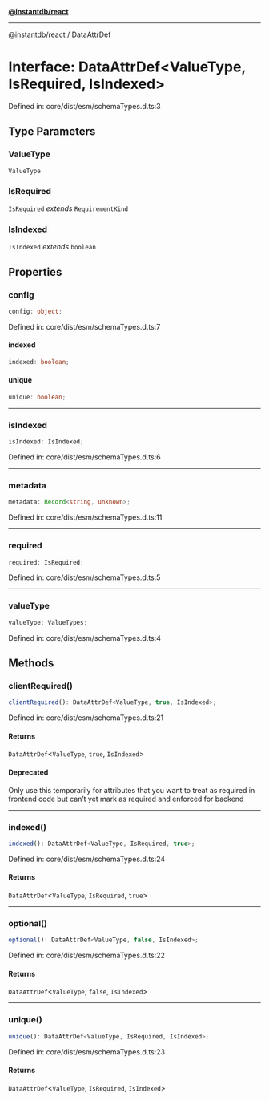 [**@instantdb/react**](../README.md)

***

[@instantdb/react](../packages.md) / DataAttrDef

# Interface: DataAttrDef\<ValueType, IsRequired, IsIndexed\>

Defined in: core/dist/esm/schemaTypes.d.ts:3

## Type Parameters

### ValueType

`ValueType`

### IsRequired

`IsRequired` *extends* `RequirementKind`

### IsIndexed

`IsIndexed` *extends* `boolean`

## Properties

### config

```ts
config: object;
```

Defined in: core/dist/esm/schemaTypes.d.ts:7

#### indexed

```ts
indexed: boolean;
```

#### unique

```ts
unique: boolean;
```

***

### isIndexed

```ts
isIndexed: IsIndexed;
```

Defined in: core/dist/esm/schemaTypes.d.ts:6

***

### metadata

```ts
metadata: Record<string, unknown>;
```

Defined in: core/dist/esm/schemaTypes.d.ts:11

***

### required

```ts
required: IsRequired;
```

Defined in: core/dist/esm/schemaTypes.d.ts:5

***

### valueType

```ts
valueType: ValueTypes;
```

Defined in: core/dist/esm/schemaTypes.d.ts:4

## Methods

### ~~clientRequired()~~

```ts
clientRequired(): DataAttrDef<ValueType, true, IsIndexed>;
```

Defined in: core/dist/esm/schemaTypes.d.ts:21

#### Returns

`DataAttrDef`\<`ValueType`, `true`, `IsIndexed`\>

#### Deprecated

Only use this temporarily for attributes that you want
to treat as required in frontend code but can’t yet mark as required
and enforced for backend

***

### indexed()

```ts
indexed(): DataAttrDef<ValueType, IsRequired, true>;
```

Defined in: core/dist/esm/schemaTypes.d.ts:24

#### Returns

`DataAttrDef`\<`ValueType`, `IsRequired`, `true`\>

***

### optional()

```ts
optional(): DataAttrDef<ValueType, false, IsIndexed>;
```

Defined in: core/dist/esm/schemaTypes.d.ts:22

#### Returns

`DataAttrDef`\<`ValueType`, `false`, `IsIndexed`\>

***

### unique()

```ts
unique(): DataAttrDef<ValueType, IsRequired, IsIndexed>;
```

Defined in: core/dist/esm/schemaTypes.d.ts:23

#### Returns

`DataAttrDef`\<`ValueType`, `IsRequired`, `IsIndexed`\>
